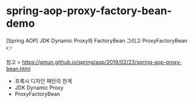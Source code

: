 # spring-aop-proxy-factory-bean-demo
[Spring AOP] JDK Dynamic Proxy와 FactoryBean 그리고 ProxyFactoryBean 👉

참고 > https://gmun.github.io/spring/aop/2019/02/23/spring-aop-proxy-bean.html

- 프록시 디자인 패턴의 한계
- JDK Dynamic Proxy
- ProxyFactoryBean
